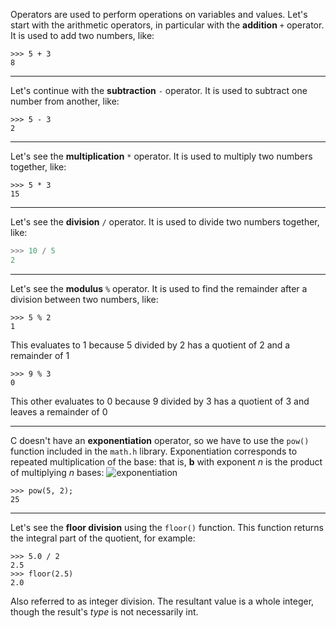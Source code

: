 Operators are used to perform operations on variables and values.
Let's start with the arithmetic operators, in particular with the **addition** `+` operator.
It is used to add two numbers, like:
```
>>> 5 + 3
8
```

---

Let's continue with the **subtraction** `-` operator.
It is used to subtract one number from another, like:
```
>>> 5 - 3
2
```

---

Let's see the **multiplication** `*` operator.
It is used to multiply two numbers together, like:
```
>>> 5 * 3
15
```

---

Let's see the **division** `/` operator.
It is used to divide two numbers together, like:
```c
>>> 10 / 5
2
```

---

Let's see the **modulus** `%` operator.
It is used to find the remainder after a division between two numbers, like:
```
>>> 5 % 2
1
```
This evaluates to 1 because 5 divided by 2 has a quotient of 2 and a remainder of 1
```
>>> 9 % 3
0
```
This other evaluates to 0 because 9 divided by 3 has a quotient of 3 and leaves a remainder of 0

---

C doesn't have an **exponentiation** operator, so we have to use the `pow()` function included in the `math.h` library.
Exponentiation corresponds to repeated multiplication of the base: that is, **b** with exponent *n* is the product of multiplying *n* bases:
![exponentiation](https://bit.ly/3zcz6Lt)
```
>>> pow(5, 2);
25
```

---

Let's see the **floor division** using the `floor()` function.
This function returns the integral part of the quotient, for example:
```
>>> 5.0 / 2
2.5
>>> floor(2.5)
2.0
```
Also referred to as integer division. The resultant value is a whole integer, though the result's *type* is not necessarily int.
